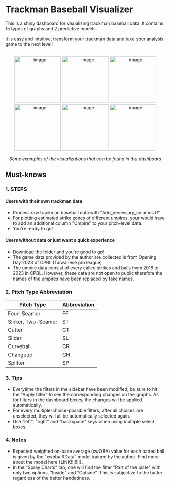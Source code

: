 # Trackman Baseball Visualizer
This is a shiny dashboard for visualizing trackman baseball data. It contains 15 types of graphs and 2 predictive models. 

It is easy and intuitive, transform your trackman data and take your analysis game to the next level!
<br/><br/>
<p align="center">
<img width="147" alt="image" src="https://github.com/byw-5/Trackman_baseball_visualizer/assets/112497612/b0041003-062d-4608-bcf9-b3391bd5db7e">
<img width="147" alt="image" src="https://github.com/byw-5/Trackman_baseball_visualizer/assets/112497612/0950973e-69c6-48c6-aaea-bac596e9b2c7">
<img width="147" alt="image" src="https://github.com/byw-5/Trackman_baseball_visualizer/assets/112497612/8eaa03db-2c40-4b72-9acb-887c6660265f">
<img width="147" alt="image" src="https://github.com/byw-5/Trackman_baseball_visualizer/assets/112497612/16e17c4a-11cf-47ca-9fe5-1ac29114fb23">
<img width="147" alt="image" src="https://github.com/byw-5/Trackman_baseball_visualizer/assets/112497612/a5bf2786-ebe9-44d7-89c7-994bf583885b">
<img width="147" alt="image" src="https://github.com/byw-5/Trackman_baseball_visualizer/assets/112497612/6af16352-8144-4c46-a6f2-de2da7fa7969">
<p align="center">
<em>Some examples of the visualizations that can be found in the dashboard</em>

## Must-knows

### 1. STEPS

#### Users with their own trackman data
- Process raw trackman baseball data with "Add_necessary_columns.R".
- For plotting estimated strike zones of different umpires, your would have to add an additional column "Umpire" to your pitch-level data.
- You're ready to go!

#### Users without data or just want a quick experience
- Download the folder and you're good to go!
- The game data provided by the author are collected is from Opening Day 2023 of CPBL (Taiwanese pro league).
- The umpire data consist of every called strikes and balls from 2018 to 2023 in CPBL. However, these data are not open to public therefore the names of the umpires have been replaced by fake names.

### 2. Pitch Type Abbreviation

| Pitch Type      | Abbreviation |
| ----------- | ----------- |
| Four-Seamer      | FF       |
| Sinker, Two-Seamer   | ST        |
| Cutter   | CT        |
| Slider   | SL        |
| Curveball   | CR        |
| Changeup   | CH        |
| Splitter   | SP        |

### 3. Tips

- Everytime the filters in the sidebar have been modified, be sure to hit the "Apply filter" to see the corresponding changes on the graphs. As for filters in the dashboard boxes, the changes will be applied automatically.
- For every multiple-choice-possible filters, after all choices are unselected, they will all be automatically selected again.
- Use "left", "right" and "backspace" keys when using multiple select boxes.

### 4. Notes

- Expected weighted on-base average (xwOBA) value for each batted ball is given by the "xwoba.RData" model trained by the author. Find more about the model here {LINK!!!!!!!}.
- In the "Spray Charts" tab, one will find the filter "Part of the plate" with only two options, "Inside" and "Outside". This is subjective to the batter regardless of the batter handedness.
  
